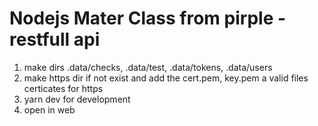 <h1> Nodejs Mater Class from pirple - restfull api </h1>

<ol>
    <li>make dirs .data/checks, .data/test, .data/tokens, .data/users</li>
    <li>make https dir if not exist and add the cert.pem, key.pem a valid files certicates for https</li>
    <li>yarn dev for development</li>
    <li>open in web</li>
</ol>

